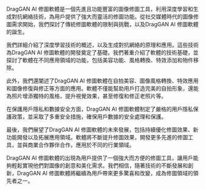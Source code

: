 DragGAN AI 修圖軟體是一個先進且功能豐富的圖像修圖工具，利用深度學習和生成對抗網絡技術，為用戶提供了強大而靈活的修圖功能。從社交媒體時代的圖像修圖需求開始，我們探討了傳統修圖軟體的限制與挑戰，以及DragGAN AI 修圖軟體的誕生。

我們詳細介紹了深度學習技術的概述，以及生成對抗網絡的原理和應用。這些技術為DragGAN AI 修圖軟體的開發奠定了基礎。我們著重介紹了軟體的技術基礎，並探討了軟體在不同應用領域的功能，包括美容功能、風格轉換、特效添加和物件移除。

此外，我們還闡述了DragGAN AI 修圖軟體在自拍美容、圖像風格轉換、特效應用和圖像修復與修正等方面的應用。軟體不僅能幫助用戶打造完美的自拍形象，還能為照片增添獨特的風格，提升視覺效果，甚至修復和修正老照片等。

在保護用戶隱私和數據安全方面，DragGAN AI 修圖軟體制定了嚴格的用戶隱私保護政策，並采取了多重安全措施，確保用戶數據的安全處理和保護。

最後，我們展望了DragGAN AI 修圖軟體的未來發展，包括持續優化修圖效果、新功能開發以及拓展應用領域。軟體將不斷提升修圖效果，開發更多先進的修圖工具，並與商業合作夥伴合作，應用於不同的行業領域。

DragGAN AI 修圖軟體的出現為用戶提供了一個強大而方便的修圖工具，讓用戶能夠輕鬆實現他們對圖像的創意和美化需求。我們相信，隨著技術的不斷發展和創新，DragGAN AI 修圖軟體將繼續為用戶帶來更多驚喜和改變，成為修圖領域的領先者之一。

